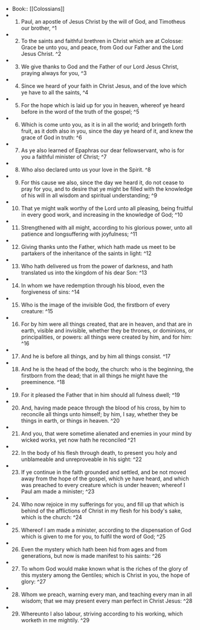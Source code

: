 - Book:: [[Colossians]]
- 1. Paul, an apostle of Jesus Christ by the will of God, and Timotheus our brother, ^1
- 2. To the saints and faithful brethren in Christ which are at Colosse: Grace be unto you, and peace, from God our Father and the Lord Jesus Christ. ^2
- 3. We give thanks to God and the Father of our Lord Jesus Christ, praying always for you, ^3
- 4. Since we heard of your faith in Christ Jesus, and of the love which ye have to all the saints, ^4
- 5. For the hope which is laid up for you in heaven, whereof ye heard before in the word of the truth of the gospel; ^5
- 6. Which is come unto you, as it is in all the world; and bringeth forth fruit, as it doth also in you, since the day ye heard of it, and knew the grace of God in truth: ^6
- 7. As ye also learned of Epaphras our dear fellowservant, who is for you a faithful minister of Christ; ^7
- 8. Who also declared unto us your love in the Spirit. ^8
- 9. For this cause we also, since the day we heard it, do not cease to pray for you, and to desire that ye might be filled with the knowledge of his will in all wisdom and spiritual understanding; ^9
- 10. That ye might walk worthy of the Lord unto all pleasing, being fruitful in every good work, and increasing in the knowledge of God; ^10
- 11. Strengthened with all might, according to his glorious power, unto all patience and longsuffering with joyfulness; ^11
- 12. Giving thanks unto the Father, which hath made us meet to be partakers of the inheritance of the saints in light: ^12
- 13. Who hath delivered us from the power of darkness, and hath translated us into the kingdom of his dear Son: ^13
- 14. In whom we have redemption through his blood, even the forgiveness of sins: ^14
- 15. Who is the image of the invisible God, the firstborn of every creature: ^15
- 16. For by him were all things created, that are in heaven, and that are in earth, visible and invisible, whether they be thrones, or dominions, or principalities, or powers: all things were created by him, and for him: ^16
- 17. And he is before all things, and by him all things consist. ^17
- 18. And he is the head of the body, the church: who is the beginning, the firstborn from the dead; that in all things he might have the preeminence. ^18
- 19. For it pleased the Father that in him should all fulness dwell; ^19
- 20. And, having made peace through the blood of his cross, by him to reconcile all things unto himself; by him, I say, whether they be things in earth, or things in heaven. ^20
- 21. And you, that were sometime alienated and enemies in your mind by wicked works, yet now hath he reconciled ^21
- 22. In the body of his flesh through death, to present you holy and unblameable and unreproveable in his sight: ^22
- 23. If ye continue in the faith grounded and settled, and be not moved away from the hope of the gospel, which ye have heard, and which was preached to every creature which is under heaven; whereof I Paul am made a minister; ^23
- 24. Who now rejoice in my sufferings for you, and fill up that which is behind of the afflictions of Christ in my flesh for his body's sake, which is the church: ^24
- 25. Whereof I am made a minister, according to the dispensation of God which is given to me for you, to fulfil the word of God; ^25
- 26. Even the mystery which hath been hid from ages and from generations, but now is made manifest to his saints: ^26
- 27. To whom God would make known what is the riches of the glory of this mystery among the Gentiles; which is Christ in you, the hope of glory: ^27
- 28. Whom we preach, warning every man, and teaching every man in all wisdom; that we may present every man perfect in Christ Jesus: ^28
- 29. Whereunto I also labour, striving according to his working, which worketh in me mightily. ^29
